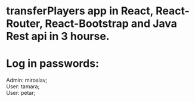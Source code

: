 # transferPlayers app in React, React-Router, React-Bootstrap and Java Rest api in 3 hourse.



# Log in passwords:
  Admin: miroslav;   
  User: tamara;   
  User: petar;
  

